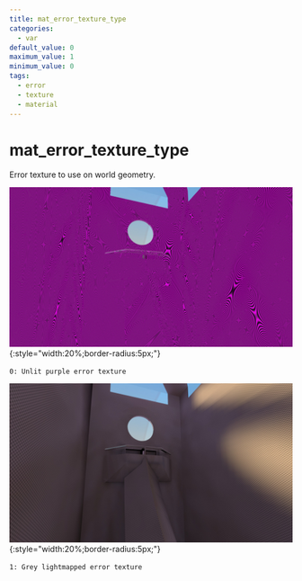 ```yaml
---
title: mat_error_texture_type
categories:
  - var
default_value: 0
maximum_value: 1
minimum_value: 0
tags:
  - error
  - texture
  - material
---
```


# mat_error_texture_type

Error texture to use on world geometry.

![purple error](/assets/images/mat_error_texture_type/utopia_replace_bad.jpg){:style="width:20%;border-radius:5px;"}

`0: Unlit purple error texture`

![grey error](/assets/images/mat_error_texture_replace/utopia_replace.jpg){:style="width:20%;border-radius:5px;"}

`1: Grey lightmapped error texture`
